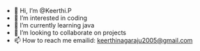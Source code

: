 - 👋 Hi, I’m @Keerthi.P
- 👀 I’m interested in coding 
- 🌱 I’m currently learning java
- 💞️ I’m looking to collaborate on projects
- 📫 How to reach me emailid: keerthinagaraju2005@gmail.com

